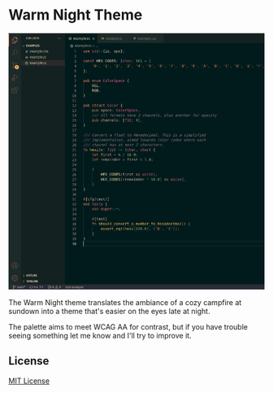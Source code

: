 # Warm Night Theme

![Screenshot](https://raw.githubusercontent.com/slanden/warm-night-theme/main/screenshot.png)

The Warm Night theme translates the ambiance of a cozy campfire at sundown into a theme that's easier on the eyes late at night.

The palette aims to meet WCAG AA for contrast, but if you have trouble seeing something let me know and I'll try to improve it.

## License
[MIT License](./LICENSE)
